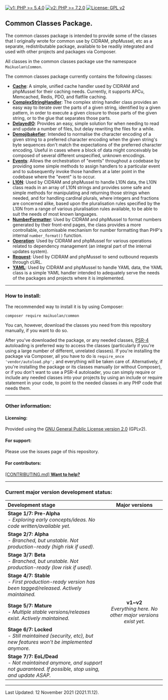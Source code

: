 [![v1: PHP >= 5.4.0](https://img.shields.io/badge/v1-PHP%20%3E%3D%205.4.0-8892bf.svg)](https://maikuolan.github.io/Compatibility-Charts/)
[![v2: PHP >= 7.2.0](https://img.shields.io/badge/v2-PHP%20%3E%3D%207.2.0-8892bf.svg)](https://maikuolan.github.io/Compatibility-Charts/)
[![License: GPL v2](https://img.shields.io/badge/License-GPL%20v2-blue.svg)](https://www.gnu.org/licenses/old-licenses/gpl-2.0.en.html)

## Common Classes Package.

The common classes package is intended to provide some of the classes that I originally wrote for common use by CIDRAM, phpMussel, etc as a separate, redistributable package, available to be readily integrated and used with other projects and packages via Composer.

All classes in the common classes package use the namespace `Maikuolan\Common`.

The common classes package currently contains the following classes:
- **[Cache](https://github.com/Maikuolan/Common/blob/v1/_docs/Cache.md)**: A simple, unified cache handler used by CIDRAM and phpMussel for their caching needs. Currently, it supports APCu, Memcached, Redis, PDO, and flatfile caching.
- **[ComplexStringHandler](https://github.com/Maikuolan/Common/blob/v1/_docs/ComplexStringHandler.md)**: The complex string handler class provides an easy way to iterate over the parts of a given string, identified by a given pattern, in order to execute a given closure to those parts of the given string, or to the glue that separates those parts.
- **[DelayedIO](https://github.com/Maikuolan/Common/blob/v1/_docs/DelayedIO.md)**: Provides an easy, simple solution for when needing to read and update a number of files, but delay rewriting the files for a while.
- **[Demojibakefier](https://github.com/Maikuolan/Common/blob/v1/_docs/Demojibakefier.md)**: Intended to normalise the character encoding of a given string to a preferred character encoding when the given string's byte sequences don't match the expectations of the preferred character encoding. Useful in cases where a block of data might conceivably be composed of several different unspecified, unknown encodings.
- **[Events](https://github.com/Maikuolan/Common/blob/v1/_docs/Events.md)**: Allows the orchestration of "events" throughout a codebase by providing some simple methods to assign handlers to a particular event and to subsequently invoke those handlers at a later point in the codebase where the "event" is to occur.
- **[L10N](https://github.com/Maikuolan/Common/blob/v1/_docs/L10N.md)**: Used by CIDRAM and phpMussel to handle L10N data, the L10N class reads in an array of L10N strings and provides some safe and simple methods for manipulating and returning those strings when needed, and for handling cardinal plurals, where integers and fractions are concerned alike, based upon the pluralisation rules specified by the L10N from a range of various pluralisation rules available, to be able to suit the needs of most known languages.
- **[NumberFormatter](https://github.com/Maikuolan/Common/blob/v1/_docs/NumberFormatter.md)**: Used by CIDRAM and phpMussel to format numbers generated by their front-end pages, the class provides a more controllable, customisable mechanism for number formatting than PHP's internal `number_format()` function.
- **[Operation](https://github.com/Maikuolan/Common/blob/v1/_docs/Operation.md)**: Used by CIDRAM and phpMussel for various operations related to dependency management (an integral part of the internal updates system).
- **[Request](https://github.com/Maikuolan/Common/blob/v1/_docs/Request.md)**: Used by CIDRAM and phpMussel to send outbound requests through cURL.
- **[YAML](https://github.com/Maikuolan/Common/blob/v1/_docs/YAML.md)**: Used by CIDRAM and phpMussel to handle YAML data, the YAML class is a simple YAML handler intended to adequately serve the needs of the packages and projects where it is implemented.

---


### How to install:

The recommended way to install it is by using Composer:

`composer require maikuolan/common`

You can, however, download the classes you need from this repository manually, if you want to do so.

After you've downloaded the package, or any needed classes, [PSR-4](https://www.php-fig.org/psr/psr-4/) autoloading is preferred way to access the classes (particularly if you're using a large number of different, unrelated classes). If you're installing the package via Composer, all you have to do is `require_once 'vendor/autoload.php';` and everything will be taken care of. Alternatively, if you're installing the package or its classes manually (or without Composer), or if you don't want to use a PSR-4 autoloader, you can simply require or include any needed classes into your projects by using an include or require statement in your code, to point to the needed classes in any PHP code that needs them.

---


### Other information:

#### Licensing:
Provided using the [GNU General Public License version 2.0](https://github.com/Maikuolan/Common/blob/v1/LICENSE.txt) (GPLv2).

#### For support:
Please use the issues page of this repository.

#### For contributors:
[\[CONTRIBUTING.md\] **Want to help?**](https://github.com/Maikuolan/Common/blob/v1/CONTRIBUTING.md)

---


### Current major version development status:

Development stage | Major versions
:--|:-:
__Stage 1/7: Pre-Alpha__<em><br />- Exploring early concepts/ideas. No code written/available yet.</em> |
__Stage 2/7: Alpha__<em><br />- Branched, but unstable. Not production-ready (high risk if used).</em> |
__Stage 3/7: Beta__<em><br />- Branched, but unstable. Not production-ready (low risk if used).</em> |
__Stage 4/7: Stable__<em><br />- First production-ready version has been tagged/released. Actively maintained.</em> |
__Stage 5/7: Mature__<em><br />- Multiple stable versions/releases exist. Actively maintained.</em> | __v1~v2__<em><br />Everything here. No other major versions exist yet.</em>
__Stage 6/7: Locked__<em><br />- Still maintained (security, etc), but new features won't be implemented anymore.</em> |
__Stage 7/7: EoL/Dead__<em><br />- Not maintained anymore, and support not guaranteed. If possible, stop using, and update ASAP.</em> |

---


Last Updated: 12 November 2021 (2021.11.12).
